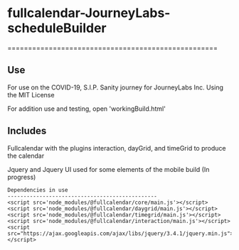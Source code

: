 # fullcalendar-JourneyLabs-scheduleBuilder
===================================================

Use
---------------------------------------------------
 For use on the COVID-19, S.I.P. Sanity journey for JourneyLabs Inc. 
 Using the MIT License

 For addition use and testing, open 'workingBuild.html'

Includes
---------------------------------------------------
 Fullcalendar with the plugins interaction, dayGrid, and timeGrid to produce the calendar

 Jquery and Jquery UI used for some elements of the mobile build (In progress)
    
    Dependencies in use
    -----------------------------------------------
    <script src='node_modules/@fullcalendar/core/main.js'></script>
    <script src='node_modules/@fullcalendar/daygrid/main.js'></script>
    <script src='node_modules/@fullcalendar/timegrid/main.js'></script>
    <script src='node_modules/@fullcalendar/interaction/main.js'></script>
    <script src="https://ajax.googleapis.com/ajax/libs/jquery/3.4.1/jquery.min.js"></script>
